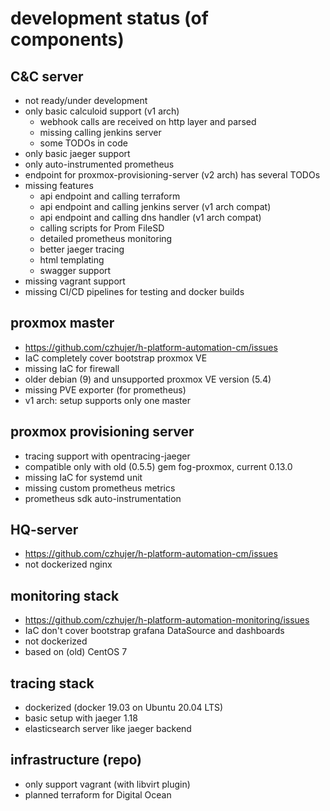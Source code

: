 # development status (of components)

## C&C server
  - not ready/under development
  - only basic calculoid support (v1 arch)
    - webhook calls are received on http layer and parsed
    - missing calling jenkins server
    - some TODOs in code     
  - only basic jaeger support
  - only auto-instrumented prometheus
  - endpoint for proxmox-provisioning-server (v2 arch) has several TODOs
  - missing features
    - api endpoint and calling terraform
    - api endpoint and calling jenkins server (v1 arch compat)
    - api endpoint and calling dns handler (v1 arch compat)
    - calling scripts for Prom FileSD
    - detailed prometheus monitoring
    - better jaeger tracing
    - html templating
    - swagger support
  - missing vagrant support
  - missing CI/CD pipelines for testing and docker builds

## proxmox master
  - https://github.com/czhujer/h-platform-automation-cm/issues
  - IaC completely cover bootstrap proxmox VE
  - missing IaC for firewall
  - older debian (9) and unsupported proxmox VE version (5.4) 
  - missing PVE exporter (for prometheus)
  - v1 arch: setup supports only one master
 
## proxmox provisioning server
  - tracing support with opentracing-jaeger
  - compatible only with old (0.5.5) gem fog-proxmox, current 0.13.0
  - missing IaC for systemd unit
  - missing custom prometheus metrics
  - prometheus sdk auto-instrumentation

## HQ-server
  - https://github.com/czhujer/h-platform-automation-cm/issues
  - not dockerized nginx

## monitoring stack
  - https://github.com/czhujer/h-platform-automation-monitoring/issues
  - IaC don't cover bootstrap grafana DataSource and dashboards
  - not dockerized
  - based on (old) CentOS 7
  
## tracing stack
  - dockerized (docker 19.03 on Ubuntu 20.04 LTS)
  - basic setup with jaeger 1.18
  - elasticsearch server like jaeger backend
  
## infrastructure (repo)
  - only support vagrant (with libvirt plugin)
  - planned terraform for Digital Ocean
